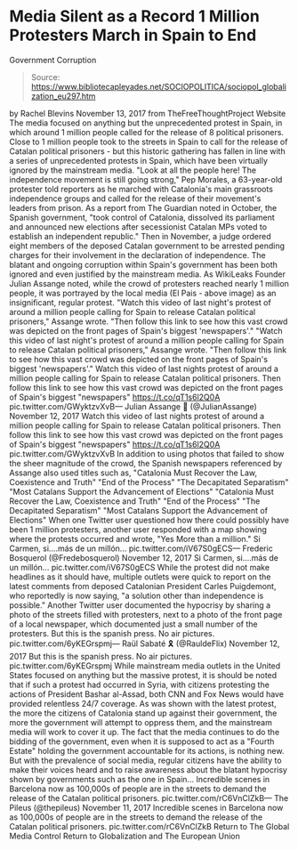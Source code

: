 # Media Silent as a Record 1 Million Protesters March in Spain to End 
Government Corruption

> Source: https://www.bibliotecapleyades.net/SOCIOPOLITICA/sociopol_globalization_eu297.htm

by Rachel Blevins November 13, 2017
from TheFreeThoughtProject Website
The media focused on anything but
the unprecedented protest in Spain,
in which around 1 million people called for
the release of 8 political prisoners.
Close to 1 million people took to the streets in Spain to call for the release of Catalan political prisoners - but this historic gathering has fallen in line with a series of unprecedented protests in Spain, which have been virtually ignored by the mainstream media.
"Look at all the people here! The independence movement is still going strong," Pep Morales, a 63-year-old protester told reporters as he marched with Catalonia's main grassroots independence groups and called for the release of their movement's leaders from prison.
As a report from The Guardian noted in October, the Spanish government,
"took control of Catalonia, dissolved its parliament and announced new elections after secessionist Catalan MPs voted to establish an independent republic."
Then in November, a judge ordered eight members of the deposed Catalan government to be arrested pending charges for their involvement in the declaration of independence.
The blatant and ongoing corruption within Spain's government has been both ignored and even justified by the mainstream media.
As WikiLeaks Founder Julian Assange noted, while the crowd of protesters reached nearly 1 million people, it was portrayed by the local media (El Pais - above image) as an insignificant, regular protest.
"Watch this video of last night's protest of around a million people calling for Spain to release Catalan political prisoners," Assange wrote. "Then follow this link to see how this vast crowd was depicted on the front pages of Spain's biggest 'newspapers'."
"Watch this video of last night's protest of around a million people calling for Spain to release Catalan political prisoners," Assange wrote.
"Then follow this link to see how this vast crowd was depicted on the front pages of Spain's biggest 'newspapers'."
Watch this video of last nights protest of around a million people calling for Spain to release Catalan political prisoners. Then follow this link to see how this vast crowd was depicted on the front pages of Spain's biggest "newspapers" https://t.co/qT1s6l2Q0A pic.twitter.com/GWyktzvXvB— Julian Assange 🔹 (@JulianAssange) November 12, 2017
Watch this video of last nights protest of around a million people calling for Spain to release Catalan political prisoners. Then follow this link to see how this vast crowd was depicted on the front pages of Spain's biggest "newspapers" https://t.co/qT1s6l2Q0A pic.twitter.com/GWyktzvXvB
In addition to using photos that failed to show the sheer magnitude of the crowd, the Spanish newspapers referenced by Assange also used titles such as,
"Catalonia Must Recover the Law, Coexistence and Truth" "End of the Process" "The Decapitated Separatism" "Most Catalans Support the Advancement of Elections"
"Catalonia Must Recover the Law, Coexistence and Truth"
"End of the Process"
"The Decapitated Separatism"
"Most Catalans Support the Advancement of Elections"
When one Twitter user questioned how there could possibly have been 1 million protesters, another user responded with a map showing where the protests occurred and wrote,
"Yes More than a million."
Si Carmen, si....más de un millón... pic.twitter.com/iV67S0gECS— Frederic Bosquerol (@Fredebosquerol) November 12, 2017
Si Carmen, si....más de un millón... pic.twitter.com/iV67S0gECS
While the protest did not make headlines as it should have, multiple outlets were quick to report on the latest comments from deposed Catalonian President Carles Puigdemont, who reportedly is now saying,
"a solution other than independence is possible."
Another Twitter user documented the hypocrisy by sharing a photo of the streets filled with protesters, next to a photo of the front page of a local newspaper, which documented just a small number of the protesters.
But this is the spanish press. No air pictures. pic.twitter.com/6yKEGrspmj— Raül Sabaté 🎗️ (@RauldeFlix) November 12, 2017
But this is the spanish press. No air pictures. pic.twitter.com/6yKEGrspmj
While mainstream media outlets in the United States focused on anything but the massive protest, it is should be noted that if such a protest had occurred in Syria, with citizens protesting the actions of President Bashar al-Assad, both CNN and Fox News would have provided relentless 24/7 coverage.
As was shown with the latest protest, the more the citizens of Catalonia stand up against their government, the more the government will attempt to oppress them, and the mainstream media will work to cover it up.
The fact that the media continues to do the bidding of the government, even when it is supposed to act as a "Fourth Estate" holding the government accountable for its actions, is nothing new.
But with the prevalence of social media, regular citizens have the ability to make their voices heard and to raise awareness about the blatant hypocrisy shown by governments such as the one in Spain...
Incredible scenes in Barcelona now as 100,000s of people are in the streets to demand the release of the Catalan political prisoners. pic.twitter.com/rC6VnClZkB— The Pileus (@thepileus) November 11, 2017
Incredible scenes in Barcelona now as 100,000s of people are in the streets to demand the release of the Catalan political prisoners. pic.twitter.com/rC6VnClZkB
Return to The Global Media Control
Return to Globalization and The European Union
